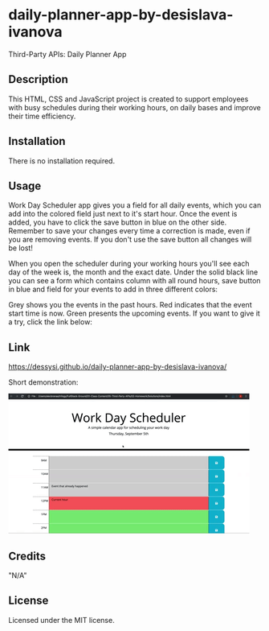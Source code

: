 # daily-planner-app-by-desislava-ivanova
Third-Party APIs: Daily Planner App


## Description

This HTML, CSS and JavaScript project is created to support employees with busy schedules during their working hours, on daily bases and improve their time efficiency.

## Installation

There is no installation required.

## Usage

Work Day Scheduler app gives you a field for all daily events, which you can add into the colored field just next to it's start hour. Once the event is added, you have to click the save button in blue on the other side. Remember to save your changes every time a correction is made, even if you are removing events. If you don't use the save button all changes will be lost!

When you open the scheduler during your working hours you'll see each day of the week is, the month and the exact date. Under the solid black line you can see a form which contains column with all round hours, save button in blue and field for your events to add in three different colors:

Grey shows you the events in the past hours.
Red indicates that the event start time is now.
Green presents the upcoming events.
If you want to give it a try, click the link below:
## Link
https://dessysi.github.io/daily-planner-app-by-desislava-ivanova/

Short demonstration:

![alt text](./assets/img/webApp_demo.gif)

## Credits

"N/A"

## License

Licensed under the MIT license.





